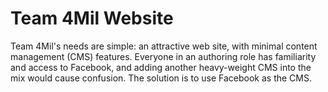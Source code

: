 # Team 4Mil Website

Team 4Mil's needs are simple: an attractive web site, with minimal content management (CMS) features. Everyone in an authoring role has familiarity
and access to Facebook, and adding another heavy-weight CMS into the mix would cause confusion. The solution is to use Facebook as the CMS.